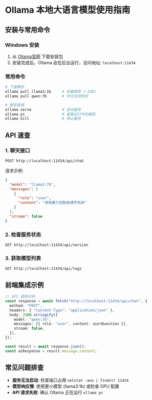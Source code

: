 # Ollama 本地大语言模型使用指南

## 安装与常用命令

### Windows 安装

1. 从 [Ollama官网](https://ollama.ai/download) 下载安装包
2. 安装完成后，Ollama 会在后台运行，访问地址: `localhost:11434`

### 常用命令

```bash
# 下载模型
ollama pull llama3:1b     # 轻量模型 (~1GB)
ollama pull qwen:7b       # 中文支持较好

# 服务管理
ollama serve              # 启动服务
ollama ps                 # 查看运行中的模型
ollama kill               # 停止服务
```

## API 速查

### 1. 聊天接口

```http
POST http://localhost:11434/api/chat
```

请求示例:

```json
{
  "model": "llama3:7b",
  "messages": [
    {
      "role": "user",
      "content": "请简要介绍智能楼宇系统"
    }
  ],
  "stream": false
}
```

### 2. 检查服务状态

```http
GET http://localhost:11434/api/version
```

### 3. 获取模型列表

```http
GET http://localhost:11434/api/tags
```

## 前端集成示例

```typescript
// API 调用示例
const response = await fetch("http://localhost:11434/api/chat", {
  method: "POST",
  headers: { "Content-Type": "application/json" },
  body: JSON.stringify({
    model: "qwen:7b",
    messages: [{ role: "user", content: userQuestion }],
    stream: false,
  }),
});

const result = await response.json();
const aiResponse = result.message.content;
```

## 常见问题排查

- **服务无法启动**: 检查端口占用 `netstat -ano | findstr 11434`
- **模型响应慢**: 使用更小模型 (llama3:1b) 或检查 GPU 配置
- **API 请求失败**: 确认 Ollama 正在运行 `ollama ps`
